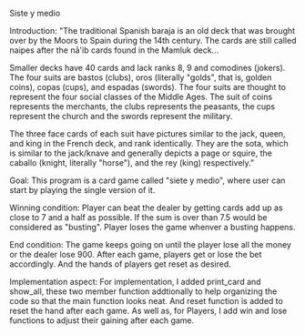   Siste y medio
  	
Introduction:
"The traditional Spanish baraja is an old deck that was brought over by the Moors to Spain during the 14th century. The cards are still called naipes after the n&#257;'ib cards found in the Mamluk deck...

Smaller decks have 40 cards and lack ranks 8, 9 and comodines (jokers). The four suits are bastos (clubs), oros (literally "golds", that is, golden coins), copas (cups), and espadas (swords). The four suits are thought to represent the four social classes of the Middle Ages. The suit of coins represents the merchants, the clubs represents the peasants, the cups represent the church and the swords represent the military.

The three face cards of each suit have pictures similar to the jack, queen, and king in the French deck, and rank identically. They are the sota, which is similar to the jack/knave and generally depicts a page or squire, the caballo (knight, literally "horse"), and the rey (king) respectively."


Goal: 
	This program is a card game called "siete y medio", where user can start by playing the single version of it.

Winning condition:
	Player can beat the dealer by getting cards add up as close to 7 and a half as possible. If the sum is over than 7.5 would be considered as "busting". 
  	Player loses the game whenver a busting happens.


End condition:
	The game keeps going on until the player lose all the money or the dealer lose 900. After each game, players get or lose the bet accordingly. And the hands of players get reset as desired.
  
Implementation aspect:
	For implementation, I added print_card and show_all, these two member function addtionally to help organizing the code so that the main function looks neat. And reset function is added to reset the hand after each game. As well as, for Players, I add win and lose functions to adjust their gaining after each game.
